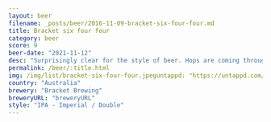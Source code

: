 ```yaml
---
layout: beer
filename: _posts/beer/2016-11-09-bracket-six-four-four.md
title: Bracket six four four
category: beer
score: 9
beer-date: "2021-11-12"
desc: "Surprisingly clear for the style of beer. Hops are coming through strongly. Smells quite alcoholic but doesn’t taste like it. A slow drink"
permalink: /beer/:title.html
img: /img/list/bracket-six-four-four.jpeguntappd: "https://untappd.com/b/bracket-brewing-six-four-four/4476277"
country: "Australia"
brewery: "Bracket Brewing"
breweryURL: "breweryURL"
style: "IPA - Imperial / Double"
---
```

